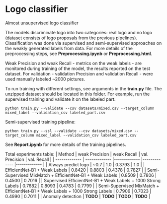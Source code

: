 # Logo classifier
Almost unsupervised logo classifier

The models discriminate logo into two categories: real logo and no logo (dataset consists of logo proposals from the previous pipelines). Classification was done via supervised and semi-supervised approaches on the weakly generated labels from data. For more details of the preprocessing steps, see **Preprocessing.ipynb** or **Preprocessing.html**. 

Weak Precision and weak Recall - metrics on the weak labels - are monitored during training of the model, the results reported on the test dataset. For validation - validation Precision and validation Recall - were used manually labeled ~2000 pictures.

To run training with different settings, see arguments in the **train.py** file. The unzipped dataset should be located in this folder.
For example, run the supervised training and validate it on the labeled part.
```
python train.py --validate --csv datasets/mixed.csv --target_column mixed_label --validation_csv labeled_part.csv
```
Semi-supervised training pipeline:
```
python train.py --ssl --validate --csv datasets/mixed.csv --target_column mixed_label --validation_csv labeled_part.csv
```

See **Report.ipynb** for more details of the training pipelines.

Total experiments table:
| Method | weak Precision | weak Recall | val. Precision | val. Recall |
| ------------- | ------------- |------------- |------------- |------------- |
| Always predict logo | ~0.7 | 1.0 | 0.3793 | 1.0 |
| EfficientNet-B1 + Weak Labels | 0.8420 | 0.8803 | 0.4378 | 0.7827 |
| Semi-Supervised MixMatch + EfficientNet-B1 + Weak Labels   | 0.8509 | 0.7806 | 0.4500 | 0.7016 |
| Supervised EfficientNet-B1 + Weak Labels + 1000 Strong Labels  | 0.7682 | 0.8093 | 0.4783 | 0.7799 |
| Semi-Supervised MixMatch + EfficientNet-B1 + Weak Labels + 1000 Strong Labels  | 0.7906 | 0.7023 | 0.4990 | 0.7011 |
| Anomaly detection | **TODO** | **TODO** | **TODO** | **TODO** |
